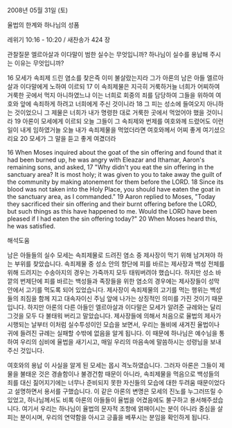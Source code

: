 2008년 05월 31일 (토)

율법의 한계와 하나님의 성품



레위기 10:16 - 10:20 / 새찬송가 424 장


관찰질문
엘르아살과 이다말이 범한 실수는 무엇입니까? 
하나님이 실수를 용납해 주시는 이유는 무엇입니까?  

16 모세가 속죄제 드린 염소를 찾은즉 이미 불살랐는지라 그가 아론의 남은 아들 엘르아살과 이다말에게 노하여 이르되 17 이 속죄제물은 지극히 거룩하거늘 너희가 어찌하여 거룩한 곳에서 먹지 아니하였느냐 이는 너희로 회중의 죄를 담당하여 그들을 위하여 여호와 앞에 속죄하게 하려고 너희에게 주신 것이니라 18 그 피는 성소에 들여오지 아니하는 것이었으니 그 제물은 너희가 내가 명령한 대로 거룩한 곳에서 먹었어야 했을 것이니라 19 아론이 모세에게 이르되 오늘 그들이 그 속죄제와 번제를 여호와께 드렸어도 이런 일이 내게 임하였거늘 오늘 내가 속죄제물을 먹었더라면 여호와께서 어찌 좋게 여기셨으리요 20 모세가 그 말을 듣고 좋게 여겼더라 


16 When Moses inquired about the goat of the sin offering and found that it had been burned up, he was angry with Eleazar and Ithamar, Aaron's remaining sons, and asked, 17 "Why didn't you eat the sin offering in the sanctuary area? It is most holy; it was given to you to take away the guilt of the community by making atonement for them before the LORD. 
18 Since its blood was not taken into the Holy Place, you should have eaten the goat in the sanctuary area, as I commanded." 19 Aaron replied to Moses, "Today they sacrificed their sin offering and their burnt offering before the LORD, but such things as this have happened to me. Would the LORD have been pleased if I had eaten the sin offering today?" 20 When Moses heard this, he was satisfied.

해석도움





남은 아들들의 실수  모세는 속죄제물로 드려진 염소 중 제사장이 먹기 위해 남겨져야 하는 부위를 찾았습니다. 속죄제물 중 성소 안의 향단에 피를 바르는 제사장과 백성 전체를 위해 드려지는 수송아지의 경우는 가죽까지 모두 태워버려야 했습니다. 하지만 성소 바깥의 번제단에 피를 바르는 백성들과 족장들을 위한 염소의 경우에는 제사장들이 성막 안에서 고기를 먹도록 되어 있었습니다. 제사장이 속죄제물의 고기를 먹는 행위는 백성들의 죄짐을 함께 지고 대속자이신 주님 앞에 나가는 상징적인 의미를 가진 것이기 때문입니다. 하지만 아론의 다른 아들인 엘르아살과 이다말은 모세가 알려준 규례와는 달리 그것을 모두 다 불태워 버리고 말았습니다. 제사장들에 의해서 처음으로 율법의 제사가 시행되는 날부터 이처럼 실수투성이인 모습을 보면서, 우리는 돌비에 새겨진 율법이나 귀에 들려진 규례는 실패할 수밖에 없음을 알게 됩니다. 이 때문에 하나님은 예수님을 통하여 우리의 심비에 율법을 새기시고, 매일 우리의 마음속에 말씀하시는 성령님을 보내주신 것입니다.        

여호와의 용납  이 사실을 알게 된 모세는 몹시 격노하였습니다. 그러자 아론은 그들이 제물을 불태운 것은 경솔함이나 불경건함 때문이 아니라, 속죄제물을 먹음으로 백성들의 죄를 대신 짊어지기에는 너무나 준비되지 못한 자신들의 모습에 대한 두려움 때문이었다고 설명하면서 용서를 구했습니다. 이 같은 아론의 변명은 모세의 진노를 누그러뜨릴 수 있었고, 하나님께서도 비록 아론의 아들들이 율법을 어겼음에도 불구하고 용서해주셨습니다. 여기서 우리는 하나님이 율법의 문자적 조항에 얽매이시는 분이 아니라 중심을 살피는 분이시며, 우리의 연약함을 아시고 긍휼을 베푸시는 분임을 확인하게 됩니다.
